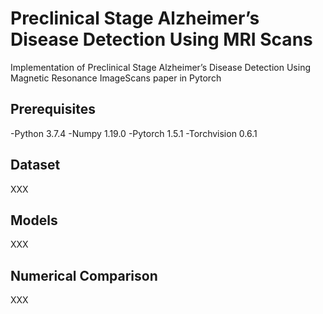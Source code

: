 # Preclinical Stage Alzheimer’s Disease Detection Using MRI Scans
Implementation of Preclinical Stage Alzheimer’s Disease Detection Using Magnetic Resonance ImageScans paper in Pytorch

## Prerequisites
  -Python 3.7.4
  -Numpy 1.19.0
  -Pytorch 1.5.1
  -Torchvision 0.6.1

## Dataset
XXX

## Models
XXX

## Numerical Comparison
XXX
